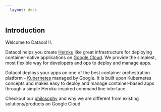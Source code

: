 ```yaml
---
  layout: docs
---
```


Introduction
------------

Welcome to Datacol !!.

Datacol helps you create [Heroku][1] like great infrastructure for deploying container-native applications on [Google Cloud][2]. We provide the simplest, most flexible way for developers and ops to deploy and manage apps. 

Datacol deploys your apps on one of the best container orchestration platform - [Kubernetes][3] managed by Google. It is built upon Kubernetes concepts and makes easy to deploy and manage container-based apps through a simple Heroku-inspired command line interface.

[1]: https://heroku.com
[2]: https://cloud.google.com
[3]: https://cloud.google.com/container-engine/

Checkout our [philosophy](/docs/philosophy) and why we are different from existing solutions/products on Google Cloud.